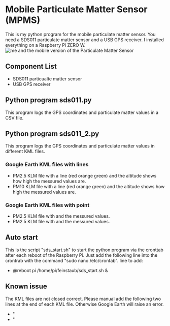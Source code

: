 # Mobile Particulate Matter Sensor (MPMS)
This is my  python program for the mobile particulate matter sensor. 
You need a SDS011 particulate matter sensor and a USB GPS receiver.
I installed everything on a Raspberry Pi ZERO W.
![me and the mobile version of the Particulate Matter Sensor](https://www.byteyourlife.com/wp-content/uploads/2017/05/Ingmar_Stapel_mobiler_Feinstaub_Sensor_SDS011_klein.jpg)
## Component List
- SDS011 particualte matter sensor
- USB GPS receiver
## Python program sds011.py
This program logs the GPS coordinates and particulate matter values in a CSV file.
## Python program sds011_2.py
This program logs the GPS coordinates and particulate matter values in different KML files.
### Google Earth KML files with lines
- PM2.5 KLM file with a line (red orange green) and the altitude shows how high the messured values are.
- PM10 KLM file with a line (red orange green) and the altitude shows how high the messured values are.
### Google Earth KML files with point
- PM2.5 KLM file with and the messured values.
- PM2.5 KLM file with and the messured values.
## Auto start
This is the script "sds_start.sh" to start the python program via the cronttab after each reboot of the Raspberry Pi.
Just add the following line into the crontrab with the command "sudo nano /etc/crontab".
line to add:
- @reboot pi /home/pi/feinstaub/sds_start.sh &
## Known issue
The KML files are not closed correct. Please manual add the following two lines at the end of each KML file. Otherwise Google Earth will raise an error.
- '</Document>'
- '</kml>'
